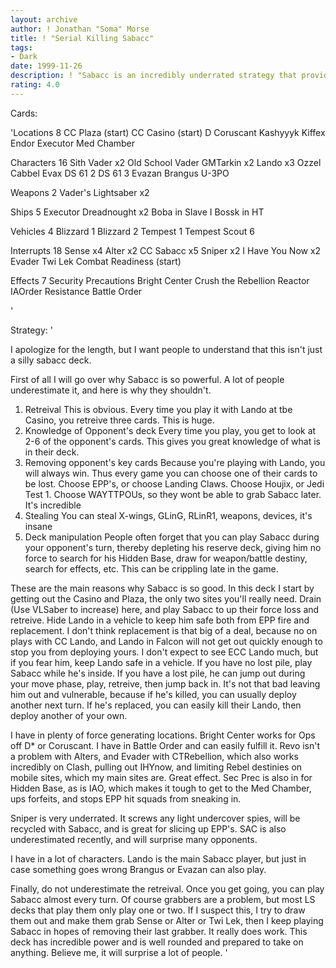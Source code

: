 ```yaml
---
layout: archive
author: ! Jonathan "Soma" Morse
title: ! "Serial Killing Sabacc"
tags:
- Dark
date: 1999-11-26
description: ! "Sabacc is an incredibly underrated strategy that provides knowledge of opponent's deck, great retreival, systematic method of removing opponent's key cards, and incredible manipulation of the opponent's deck in mid to late game.  This deck is a power deck"
rating: 4.0
---
```

Cards: 

'Locations 8
CC Plaza (start)
CC Casino (start)
D
Coruscant
Kashyyyk
Kiffex
Endor
Executor Med Chamber

Characters 16
Sith Vader x2
Old School Vader
GMTarkin x2
Lando x3
Ozzel
Cabbel
Evax
DS 61 2
DS 61 3
Evazan
Brangus
U-3PO

Weapons 2
Vader's Lightsaber x2

Ships 5
Executor
Dreadnought x2
Boba in Slave I
Bossk in HT

Vehicles 4
Blizzard 1
Blizzard 2
Tempest 1
Tempest Scout 6

Interrupts 18
Sense x4
Alter x2
CC Sabacc x5
Sniper x2
I Have You Now x2
Evader
Twi Lek
Combat Readiness (start)

Effects 7
Security Precautions
Bright Center
Crush the Rebellion
Reactor
IAOrder
Resistance
Battle Order






'

Strategy: '

I apologize for the length, but I want people to understand that this isn't just a silly sabacc deck.

First of all I will go over why Sabacc is so powerful.	A lot of people underestimate it, and here is why they shouldn't.
1. Retreival  This is obvious.  Every time you play it with Lando at tbe Casino, you retreive three cards.  This is huge.
2. Knowledge of Opponent's deck  Every time you play, you get to look at 2-6 of the opponent's cards.  This gives you great knowledge of what is in their deck.
3. Removing opponent's key cards  Because you're playing with Lando, you will always win.  Thus every game you can choose one of their cards to be lost.  Choose EPP's, or choose Landing Claws.  Choose Houjix, or Jedi Test 1.  Choose WAYTTPOUs, so they wont be able to grab Sabacc later.  It's incredible
4. Stealing You can steal X-wings, GLinG, RLinR1, weapons, devices, it's insane
5. Deck manipulation People often forget that you can play Sabacc during your opponent's turn, thereby depleting his reserve deck, giving him no force to search for his Hidden Base, draw for weapon/battle destiny, search for effects, etc.  This can be crippling late in the game.

These are the main reasons why Sabacc is so good.  In this deck I start by getting out the Casino and Plaza, the only two sites you'll really need.  Drain (Use VLSaber to increase) here, and play Sabacc to up their force loss and retreive.  Hide Lando in a vehicle to keep him safe both from EPP fire and replacement.	I don't think replacement is that big of a deal, because no on plays with CC Lando, and Lando in Falcon will not get out quickly enough to stop you from deploying yours.  I don't expect to see ECC Lando much, but if you fear him, keep Lando safe in a vehicle.  If you have no lost pile, play Sabacc while he's inside.  If you have a lost pile, he can jump out during your move phase, play, retreive, then jump back in.  It's not that bad leaving him out and vulnerable, because if he's killed, you can usually deploy another next turn.  If he's replaced, you can easily kill their Lando, then deploy another of your own.

I have in plenty of force generating locations.  Bright Center works for Ops off D* or Coruscant.  I have in Battle Order and can easily fulfill it.  Revo isn't a problem with Alters, and Evader with CTRebellion, which also works incredibly on Clash, pulling out IHYnow, and limiting Rebel destinies on mobile sites, which my main sites are.	Great effect.  Sec Prec is also in for Hidden Base, as is IAO, which makes it tough to get to the Med Chamber, ups forfeits, and stops EPP hit squads from sneaking in.

Sniper is very underrated.  It screws any light undercover spies, will be recycled with Sabacc, and is great for slicing up EPP's.  SAC is also underestimated recently, and will surprise many opponents.

I have in a lot of characters.	Lando is the main Sabacc player, but just in case something goes wrong Brangus or Evazan can also play.

Finally, do not underestimate the retreival.  Once you get going, you can play Sabacc almost every turn.  Of course grabbers are a problem, but most LS decks that play them only play one or two.  If I suspect this, I try to draw them out and make them grab Sense or Alter or Twi Lek, then I keep playing Sabacc in hopes of removing their last grabber.  It really does work.  This deck has incredible power and is well rounded and prepared to take on anything.  Believe me, it will surprise a lot of people.    '
